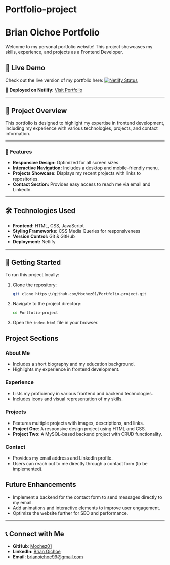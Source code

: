 # Portfolio-project
# Brian Oichoe Portfolio

Welcome to my personal portfolio website! This project showcases my skills, experience, and projects as a Frontend Developer.

## 🔗 Live Demo

Check out the live version of my portfolio here:
[![Netlify Status](https://api.netlify.com/api/v1/badges/your-badge-id/deploy-status)](https://quiet-tapioca-344d8f.netlify.app/)

🔗 **Deployed on Netlify:** [Visit Portfolio](https://quiet-tapioca-344d8f.netlify.app/)

---

## 📌 Project Overview
This portfolio is designed to highlight my expertise in frontend development, including my experience with various technologies, projects, and contact information.

---

### 🌟 Features
- **Responsive Design:** Optimized for all screen sizes.
- **Interactive Navigation:** Includes a desktop and mobile-friendly menu.
- **Projects Showcase:** Displays my recent projects with links to repositories.
- **Contact Section:** Provides easy access to reach me via email and LinkedIn.

---

## 🛠️ Technologies Used
- **Frontend:** HTML, CSS, JavaScript
- **Styling Frameworks:** CSS Media Queries for responsiveness
- **Version Control:** Git & GitHub
- **Deployment:** Netlify


---

## 🚀 Getting Started
To run this project locally:
1. Clone the repository:
   ```bash
   git clone https://github.com/Mochez01/Portfolio-project.git
   ```
2. Navigate to the project directory:
   ```bash
   cd Portfolio-project
   ```
3. Open the `index.html` file in your browser.

## Project Sections
### About Me
- Includes a short biography and my education background.
- Highlights my experience in frontend development.

### Experience
- Lists my proficiency in various frontend and backend technologies.
- Includes icons and visual representation of my skills.

### Projects
- Features multiple projects with images, descriptions, and links.
- **Project One**: A responsive design project using HTML and CSS.
- **Project Two**: A MySQL-based backend project with CRUD functionality.

### Contact
- Provides my email address and LinkedIn profile.
- Users can reach out to me directly through a contact form (to be implemented).

## Future Enhancements
- Implement a backend for the contact form to send messages directly to my email.
- Add animations and interactive elements to improve user engagement.
- Optimize the website further for SEO and performance.

---

## 📞 Connect with Me
- **GitHub**: [Mochez01](https://github.com/Mochez01)
- **LinkedIn**: [Brian Oichoe](https://www.linkedin.com/in/brian-oichoe)
- **Email**: [brianoichoe99@gmail.com](mailto:brianoichoe99@gmail.com)


